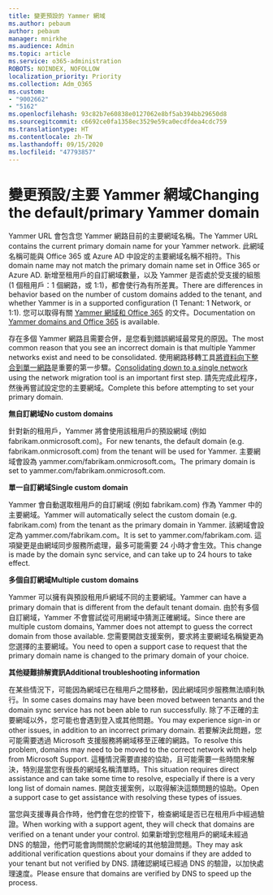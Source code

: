 ```yaml
---
title: 變更預設的 Yammer 網域
ms.author: pebaum
author: pebaum
manager: mnirkhe
ms.audience: Admin
ms.topic: article
ms.service: o365-administration
ROBOTS: NOINDEX, NOFOLLOW
localization_priority: Priority
ms.collection: Adm_O365
ms.custom:
- "9002662"
- "5162"
ms.openlocfilehash: 93c82b7e60838e0127062e8bf5ab394bb29650d8
ms.sourcegitcommit: c6692ce0fa1358ec3529e59ca0ecdfdea4cdc759
ms.translationtype: HT
ms.contentlocale: zh-TW
ms.lasthandoff: 09/15/2020
ms.locfileid: "47793857"
---
```

# <a name="changing-the-defaultprimary-yammer-domain"></a><span data-ttu-id="ce8ff-102">變更預設/主要 Yammer 網域</span><span class="sxs-lookup"><span data-stu-id="ce8ff-102">Changing the default/primary Yammer domain</span></span>

<span data-ttu-id="ce8ff-103">Yammer URL 會包含您 Yammer 網路目前的主要網域名稱。</span><span class="sxs-lookup"><span data-stu-id="ce8ff-103">The Yammer URL contains the current primary domain name for your Yammer network.</span></span> <span data-ttu-id="ce8ff-104">此網域名稱可能與 Office 365 或 Azure AD 中設定的主要網域名稱不相符。</span><span class="sxs-lookup"><span data-stu-id="ce8ff-104">This domain name may not match the primary domain name set in Office 365 or Azure AD.</span></span> <span data-ttu-id="ce8ff-105">新增至租用戶的自訂網域數量，以及 Yammer 是否處於受支援的組態 (1 個租用戶：1 個網路，或 1:1)，都會使行為有所差異。</span><span class="sxs-lookup"><span data-stu-id="ce8ff-105">There are differences in behavior based on the number of custom domains added to the tenant, and whether Yammer is in a supported configuration (1 Tenant: 1 Network, or 1:1).</span></span> <span data-ttu-id="ce8ff-106">您可以取得有關 [Yammer 網域和 Office 365](https://docs.microsoft.com/yammer/configure-your-yammer-network/manage-yammer-domains) 的文件。</span><span class="sxs-lookup"><span data-stu-id="ce8ff-106">Documentation on [Yammer domains and Office 365](https://docs.microsoft.com/yammer/configure-your-yammer-network/manage-yammer-domains) is available.</span></span>

<span data-ttu-id="ce8ff-107">存在多個 Yammer 網路且需要合併，是您看到錯誤網域最常見的原因。</span><span class="sxs-lookup"><span data-stu-id="ce8ff-107">The most common reason that you see an incorrect domain is that multiple Yammer networks exist and need to be consolidated.</span></span> <span data-ttu-id="ce8ff-108">使用網路移轉工具[將資料向下整合到單一網路](https://docs.microsoft.com/yammer/configure-your-yammer-network/consolidate-multiple-yammer-networks)是重要的第一步驟。</span><span class="sxs-lookup"><span data-stu-id="ce8ff-108">[Consolidating down to a single network](https://docs.microsoft.com/yammer/configure-your-yammer-network/consolidate-multiple-yammer-networks) using the network migration tool is an important first step.</span></span> <span data-ttu-id="ce8ff-109">請先完成此程序，然後再嘗試設定您的主要網域。</span><span class="sxs-lookup"><span data-stu-id="ce8ff-109">Complete this before attempting to set your primary domain.</span></span>

<span data-ttu-id="ce8ff-110">**無自訂網域**</span><span class="sxs-lookup"><span data-stu-id="ce8ff-110">**No custom domains**</span></span>

<span data-ttu-id="ce8ff-111">針對新的租用戶，Yammer 將會使用該租用戶的預設網域 (例如 fabrikam.onmicrosoft.com)。</span><span class="sxs-lookup"><span data-stu-id="ce8ff-111">For new tenants, the default domain (e.g. fabrikam.onmicrosoft.com) from the tenant will be used for Yammer.</span></span> <span data-ttu-id="ce8ff-112">主要網域會設為 yammer.com/fabrikam.onmicrosoft.com。</span><span class="sxs-lookup"><span data-stu-id="ce8ff-112">The primary domain is set to yammer.com/fabrikam.onmicrosoft.com.</span></span>

<span data-ttu-id="ce8ff-113">**單一自訂網域**</span><span class="sxs-lookup"><span data-stu-id="ce8ff-113">**Single custom domain**</span></span>

<span data-ttu-id="ce8ff-114">Yammer 會自動選取租用戶的自訂網域 (例如 fabrikam.com) 作為 Yammer 中的主要網域。</span><span class="sxs-lookup"><span data-stu-id="ce8ff-114">Yammer will automatically select the custom domain (e.g. fabrikam.com) from the tenant as the primary domain in Yammer.</span></span> <span data-ttu-id="ce8ff-115">該網域會設定為 yammer.com/fabrikam.com。</span><span class="sxs-lookup"><span data-stu-id="ce8ff-115">It is set to yammer.com/fabrikam.com.</span></span> <span data-ttu-id="ce8ff-116">這項變更是由網域同步服務所處理，最多可能需要 24 小時才會生效。</span><span class="sxs-lookup"><span data-stu-id="ce8ff-116">This change is made by the domain sync service, and can take up to 24 hours to take effect.</span></span>

<span data-ttu-id="ce8ff-117">**多個自訂網域**</span><span class="sxs-lookup"><span data-stu-id="ce8ff-117">**Multiple custom domains**</span></span>

<span data-ttu-id="ce8ff-118">Yammer 可以擁有與預設租用戶網域不同的主要網域。</span><span class="sxs-lookup"><span data-stu-id="ce8ff-118">Yammer can have a primary domain that is different from the default tenant domain.</span></span> <span data-ttu-id="ce8ff-119">由於有多個自訂網域，Yammer 不會嘗試從可用網域中猜測正確網域。</span><span class="sxs-lookup"><span data-stu-id="ce8ff-119">Since there are multiple custom domains, Yammer does not attempt to guess the correct domain from those available.</span></span> <span data-ttu-id="ce8ff-120">您需要開啟支援案例，要求將主要網域名稱變更為您選擇的主要網域。</span><span class="sxs-lookup"><span data-stu-id="ce8ff-120">You need to open a support case to request that the primary domain name is changed to the primary domain of your choice.</span></span>

<span data-ttu-id="ce8ff-121">**其他疑難排解資訊**</span><span class="sxs-lookup"><span data-stu-id="ce8ff-121">**Additional troubleshooting information**</span></span>

<span data-ttu-id="ce8ff-122">在某些情況下，可能因為網域已在租用戶之間移動，因此網域同步服務無法順利執行。</span><span class="sxs-lookup"><span data-stu-id="ce8ff-122">In some cases domains may have been moved between tenants and the domain sync service has not been able to run successfully.</span></span> <span data-ttu-id="ce8ff-123">除了不正確的主要網域以外，您可能也會遇到登入或其他問題。</span><span class="sxs-lookup"><span data-stu-id="ce8ff-123">You may experience sign-in or other issues, in addition to an incorrect primary domain.</span></span> <span data-ttu-id="ce8ff-124">若要解決此問題，您可能需要透過 Microsoft 支援服務將網域移至正確的網路。</span><span class="sxs-lookup"><span data-stu-id="ce8ff-124">To resolve this problem, domains may need to be moved to the correct network with help from Microsoft Support.</span></span> <span data-ttu-id="ce8ff-125">這種情況需要直接的協助，且可能需要一些時間來解決，特別是當您有很長的網域名稱清單時。</span><span class="sxs-lookup"><span data-stu-id="ce8ff-125">This situation requires direct assistance and can take some time to resolve, especially if there is a very long list of domain names.</span></span> <span data-ttu-id="ce8ff-126">開啟支援案例，以取得解決這類問題的協助。</span><span class="sxs-lookup"><span data-stu-id="ce8ff-126">Open a support case to get assistance with resolving these types of issues.</span></span>

<span data-ttu-id="ce8ff-127">當您與支援專員合作時，他們會在您的控管下，檢查網域是否已在租用戶中經過驗證。</span><span class="sxs-lookup"><span data-stu-id="ce8ff-127">When working with a support agent, they will check that domains are verified on a tenant under your control.</span></span> <span data-ttu-id="ce8ff-128">如果新增到您租用戶的網域未經過 DNS 的驗證，他們可能會詢問關於您網域的其他驗證問題。</span><span class="sxs-lookup"><span data-stu-id="ce8ff-128">They may ask additional verification questions about your domains if they are added to your tenant but not verified by DNS.</span></span> <span data-ttu-id="ce8ff-129">請確認網域已經過 DNS 的驗證，以加快處理速度。</span><span class="sxs-lookup"><span data-stu-id="ce8ff-129">Please ensure that domains are verified by DNS to speed up the process.</span></span>
